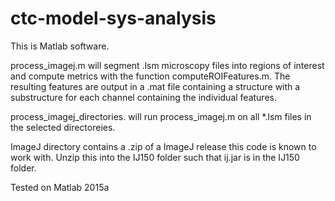# ctc-model-sys-analysis
This is Matlab software. 

process_imagej.m will segment .lsm microscopy files into regions of interest and compute metrics with the function computeROIFeatures.m. The resulting features are output in a .mat file containing a structure with a substructure for each channel containing the individual features. 

process_imagej_directories. will run process_imagej.m on all *.lsm files in the selected directoreies. 

ImageJ directory contains a .zip of a ImageJ release this code is known to work with. Unzip this into the IJ150 folder such that ij.jar is in the IJ150 folder. 

Tested on Matlab 2015a
